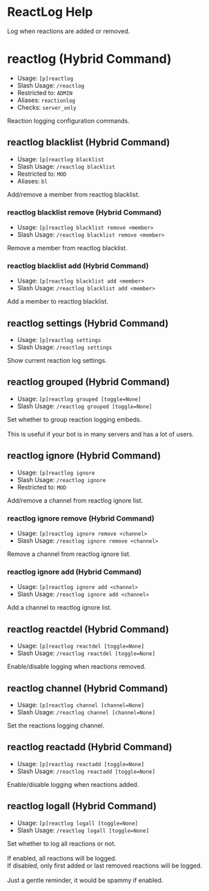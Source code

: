 # ReactLog Help

Log when reactions are added or removed.

# reactlog (Hybrid Command)
 - Usage: `[p]reactlog `
 - Slash Usage: `/reactlog `
 - Restricted to: `ADMIN`
 - Aliases: `reactionlog`
 - Checks: `server_only`

Reaction logging configuration commands.

## reactlog blacklist (Hybrid Command)
 - Usage: `[p]reactlog blacklist `
 - Slash Usage: `/reactlog blacklist `
 - Restricted to: `MOD`
 - Aliases: `bl`

Add/remove a member from reactlog blacklist.

### reactlog blacklist remove (Hybrid Command)
 - Usage: `[p]reactlog blacklist remove <member> `
 - Slash Usage: `/reactlog blacklist remove <member> `

Remove a member from reactlog blacklist.

### reactlog blacklist add (Hybrid Command)
 - Usage: `[p]reactlog blacklist add <member> `
 - Slash Usage: `/reactlog blacklist add <member> `

Add a member to reactlog blacklist.

## reactlog settings (Hybrid Command)
 - Usage: `[p]reactlog settings `
 - Slash Usage: `/reactlog settings `

Show current reaction log settings.

## reactlog grouped (Hybrid Command)
 - Usage: `[p]reactlog grouped [toggle=None] `
 - Slash Usage: `/reactlog grouped [toggle=None] `

Set whether to group reaction logging embeds.<br/><br/>This is useful if your bot is in many servers and has a lot of users.

## reactlog ignore (Hybrid Command)
 - Usage: `[p]reactlog ignore `
 - Slash Usage: `/reactlog ignore `
 - Restricted to: `MOD`

Add/remove a channel from reactlog ignore list.

### reactlog ignore remove (Hybrid Command)
 - Usage: `[p]reactlog ignore remove <channel> `
 - Slash Usage: `/reactlog ignore remove <channel> `

Remove a channel from reactlog ignore list.

### reactlog ignore add (Hybrid Command)
 - Usage: `[p]reactlog ignore add <channel> `
 - Slash Usage: `/reactlog ignore add <channel> `

Add a channel to reactlog ignore list.

## reactlog reactdel (Hybrid Command)
 - Usage: `[p]reactlog reactdel [toggle=None] `
 - Slash Usage: `/reactlog reactdel [toggle=None] `

Enable/disable logging when reactions removed.

## reactlog channel (Hybrid Command)
 - Usage: `[p]reactlog channel [channel=None] `
 - Slash Usage: `/reactlog channel [channel=None] `

Set the reactions logging channel.

## reactlog reactadd (Hybrid Command)
 - Usage: `[p]reactlog reactadd [toggle=None] `
 - Slash Usage: `/reactlog reactadd [toggle=None] `

Enable/disable logging when reactions added.

## reactlog logall (Hybrid Command)
 - Usage: `[p]reactlog logall [toggle=None] `
 - Slash Usage: `/reactlog logall [toggle=None] `

Set whether to log all reactions or not.<br/><br/>If enabled, all reactions will be logged.<br/>If disabled, only first added or last removed reactions will be logged.<br/><br/>Just a gentle reminder, it would be spammy if enabled.


